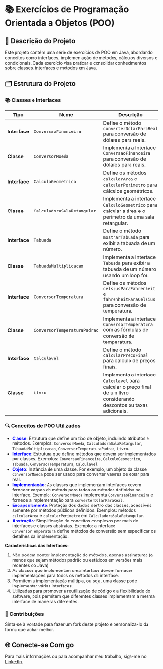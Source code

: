 # 📚 Exercícios de Programação Orientada a Objetos (POO)

## 📄 Descrição do Projeto

Este projeto contém uma série de exercícios de POO em Java, abordando conceitos como interfaces, implementação de métodos, cálculos diversos e condicionais. Cada exercício visa praticar e consolidar conhecimentos sobre classes, interfaces e métodos em Java.

## 🗂️ Estrutura do Projeto

### 📚 Classes e Interfaces

| Tipo        | Nome                         | Descrição                                                                                 |
|-------------|------------------------------|-------------------------------------------------------------------------------------------|
| **Interface**   | `ConversaoFinanceira`        | Define o método `converterDolarParaReal` para conversão de dólares para reais.            |
| **Classe**      | `ConversorMoeda`             | Implementa a interface `ConversaoFinanceira` para conversão de dólares para reais.        |
| **Interface**   | `CalculoGeometrico`          | Define os métodos `calcularArea` e `calcularPerimetro` para cálculos geométricos.         |
| **Classe**      | `CalculadoraSalaRetangular`  | Implementa a interface `CalculoGeometrico` para calcular a área e o perímetro de uma sala retangular. |
| **Interface**   | `Tabuada`                    | Define o método `mostrarTabuada` para exibir a tabuada de um número.                      |
| **Classe**      | `TabuadaMultiplicacao`       | Implementa a interface `Tabuada` para exibir a tabuada de um número usando um loop for.   |
| **Interface**   | `ConversorTemperatura`       | Define os métodos `celsiusParaFahrenheit` e `fahrenheitParaCelsius` para conversão de temperatura. |
| **Classe**      | `ConversorTemperaturaPadrao` | Implementa a interface `ConversorTemperatura` com as fórmulas de conversão de temperatura.|
| **Interface**   | `Calculavel`                 | Define o método `calcularPrecoFinal` para cálculo de preços finais.                       |
| **Classe**      | `Livro`                      | Implementa a interface `Calculavel` para calcular o preço final de um livro considerando descontos ou taxas adicionais. |

### 🔍 Conceitos de POO Utilizados

- **<span style="color: blue;">Classe</span>**: Estrutura que define um tipo de objeto, incluindo atributos e métodos. Exemplos: `ConversorMoeda`, `CalculadoraSalaRetangular`, `TabuadaMultiplicacao`, `ConversorTemperaturaPadrao`, `Livro`.
- **<span style="color: blue;">Interface</span>**: Estrutura que define métodos que devem ser implementados por classes. Exemplos: `ConversaoFinanceira`, `CalculoGeometrico`, `Tabuada`, `ConversorTemperatura`, `Calculavel`.
- **<span style="color: blue;">Objeto</span>**: Instância de uma classe. Por exemplo, um objeto da classe `ConversorMoeda` pode ser usado para converter valores de dólar para real.
- **<span style="color: blue;">Implementação</span>**: As classes que implementam interfaces devem fornecer corpos de método para todos os métodos definidos na interface. Exemplo: `ConversorMoeda` implementa `ConversaoFinanceira` e fornece a implementação para `converterDolarParaReal`.
- **<span style="color: blue;">Encapsulamento</span>**: Proteção dos dados dentro das classes, acessíveis somente por métodos públicos definidos. Exemplos: métodos `calcularArea` e `calcularPerimetro` em `CalculadoraSalaRetangular`.
- **<span style="color: blue;">Abstração</span>**: Simplificação de conceitos complexos por meio de interfaces e classes abstratas. Exemplo: a interface `ConversorTemperatura` define métodos de conversão sem especificar os detalhes da implementação.
  
**Características das Interfaces:**
1. Não podem conter implementação de métodos, apenas assinaturas (a menos que sejam métodos padrão ou estáticos em versões mais recentes do Java).
2. As classes que implementam uma interface devem fornecer implementações para todos os métodos da interface.
3. Permitem a implementação múltipla, ou seja, uma classe pode implementar várias interfaces.
4. Utilizadas para promover a reutilização de código e a flexibilidade do software, pois permitem que diferentes classes implementem a mesma interface de maneiras diferentes.

### 🤝 Contribuições
Sinta-se à vontade para fazer um fork deste projeto e personaliza-lo da forma que achar melhor.

## 🌐 Conecte-se Comigo

Para mais informações ou para acompanhar meu trabalho, siga-me no [LinkedIn](www.linkedin.com/in/joao-pedro-gonçalves-viana-de-souza-a33a84242).

